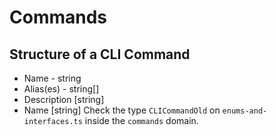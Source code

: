 # Commands

## Structure of a CLI Command

- Name - string
- Alias(es) - string[]
- Description [string]
- Name [string]
  Check the type `CLICommandOld` on `enums-and-interfaces.ts` inside the `commands` domain.
